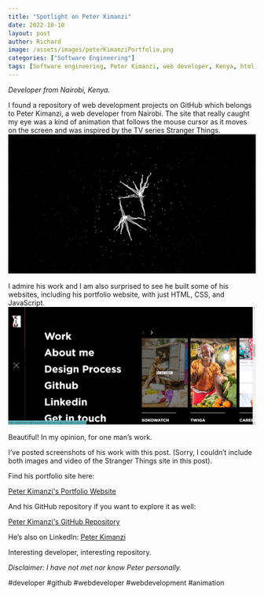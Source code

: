```yaml
---
title: "Spotlight on Peter Kimanzi"
date: 2022-10-10
layout: post
author: Richard
image: /assets/images/peterKimanziPortfolio.png
categories: ["Software Engineering"]
tags: [Software engineering, Peter Kimanzi, web developer, Kenya, html, css, js]
---
```


_Developer from Nairobi, Kenya._

I found a repository of web development projects on GitHub which belongs to Peter Kimanzi, a web developer from Nairobi. The site that really caught my eye was a kind of animation that follows the mouse cursor as it moves on the screen and was inspired by the TV series Stranger Things.
![Screenshot of Kimanzi's stranger things site](/assets/images/stranger_things.png)


I admire his work and I am also surprised to see he built some of his websites, including his portfolio website, with just HTML, CSS, and JavaScript.
![screenshot peter Kimanzi Portfolio ](/assets/images/peterKimanziPortfolio.png)

Beautiful! In my opinion, for one man’s work.

I’ve posted screenshots of his work with this post. (Sorry, I couldn’t include both images and video of the Stranger Things site in this post).

Find his portfolio site here:

[Peter Kimanzi's Portfolio Website](https://peterkimanzi.netlify.app/)

And his GitHub repository if you want to explore it as well:

[Peter Kimanzi's GitHub Repository](https://github.com/peter-kimanzi)

He’s also on LinkedIn: [Peter Kimanzi](https://www.linkedin.com/in/peter-kimanzi-002299206/)

Interesting developer, interesting repository.

*Disclaimer: I have not met nor know Peter personally.*

#developer #github #webdeveloper #webdevelopment #animation

